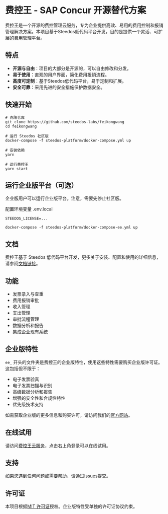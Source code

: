 # 费控王 - SAP Concur 开源替代方案

费控王是一个开源的费控管理云服务，专为企业提供高效、易用的费用控制和报销管理解决方案。本项目基于Steedos低代码平台开发，目的是提供一个灵活、可扩展的费用管理平台。

## 特点

- **开源与自由**：项目的大部分是开源的，可以自由修改和分发。
- **易于使用**：直观的用户界面，简化费用报销流程。
- **高度可定制**：基于Steedos低代码平台，易于定制和扩展。
- **安全可靠**：采用先进的安全措施保护数据安全。

## 快速开始

```shell
# 克隆仓库
git clone https://github.com/steedos-labs/feikongwang
cd feikongwang

# 运行 Steedos 社区版
docker-compose -f steedos-platform/docker-compose.yml up

# 安装依赖
yarn

# 运行费控王
yarn start
```

## 运行企业版平台（可选）

企业版用户可以运行企业版平台。注意，需要先停止社区版。

配置环境变量 .env.local

```shell
STEEDOS_LICENSE=...
```

```shell
docker-compose -f steedos-platform/docker-compose-ee.yml up
```

## 文档

费控王基于 Steedos 低代码平台开发，更多关于安装、配置和使用的详细信息，请参阅[文档链接](https://docs.steedos.cn)。

## 功能

- 发票录入与查重
- 费用报销审批
- 收入管理
- 支出管理
- 审批流程管理
- 数据分析和报告
- 集成企业现有系统

## 企业版特性

`ee_` 开头的文件夹是费控王的企业版特性，使用这些特性需要购买企业版许可证。这包括但不限于：

- 电子发票验真
- 电子发票扫描与识别
- 高级数据分析和报告
- 增强的安全性和合规性特性
- 优先级技术支持

如需获取企业版的更多信息和购买许可，请访问我们的[官方网站](https://feikongwang.com)。

## 在线试用

请访问[费控王云服务](https://feikongwang.com/)，点击右上角登录可以在线试用。

## 支持

如果您遇到任何问题或需要帮助，请通过[Issues](https://github.com/steedos-labs/feikongwang/issues)提交。

## 许可证

本项目根据[MIT 许可证](LICENSE.md)授权。企业版特性受单独的许可证协议约束。
